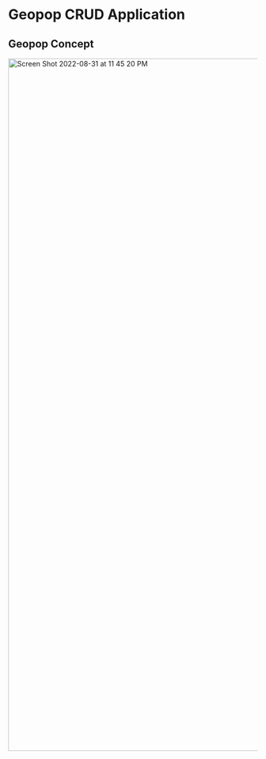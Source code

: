 # Geopop CRUD Application

## Geopop Concept
<img width="1400" alt="Screen Shot 2022-08-31 at 11 45 20 PM" src="https://user-images.githubusercontent.com/96035297/187800002-cbd73e92-f2f9-444e-a307-c492338a03a9.png">
